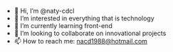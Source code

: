 - 👋 Hi, I’m @naty-cdcl
- 👀 I’m interested in everything that is technology
- 🌱 I’m currently learning front-end
- 💞️ I’m looking to collaborate on innovational projects
- 📫 How to reach me: nacd1988@hotmail.com

<!---
naty-cdcl/naty-cdcl is a ✨ special ✨ repository because its `README.md` (this file) appears on your GitHub profile.
You can click the Preview link to take a look at your changes.
--->
